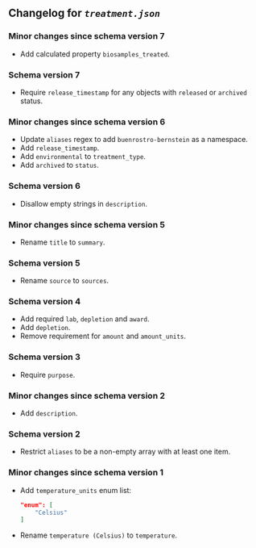 ## Changelog for *`treatment.json`*

### Minor changes since schema version 7

* Add calculated property `biosamples_treated`.

### Schema version 7

* Require `release_timestamp` for any objects with `released` or `archived` status.

### Minor changes since schema version 6

* Update `aliases` regex to add `buenrostro-bernstein` as a namespace.
* Add `release_timestamp`.
* Add `environmental` to `treatment_type`.
* Add `archived` to `status`.

### Schema version 6

* Disallow empty strings in `description`.

### Minor changes since schema version 5

* Rename `title` to `summary`.

### Schema version 5

* Rename `source` to `sources`.

### Schema version 4

* Add required `lab`, `depletion` and `award`.
* Add `depletion`.
* Remove requirement for `amount` and `amount_units`.

### Schema version 3

* Require `purpose`.

### Minor changes since schema version 2

* Add `description`.

### Schema version 2

* Restrict `aliases` to be a non-empty array with at least one item.

### Minor changes since schema version 1

* Add `temperature_units` enum list:
    ```json
    "enum": [
        "Celsius"
    ]
    ```
* Rename `temperature (Celsius)` to `temperature`.
